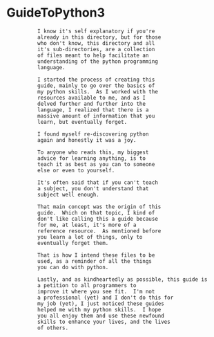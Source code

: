 #                        GuideToPython3

              I know it's self explanatory if you're
              already in this directory, but for those
              who don't know, this directory and all
              it's sub-directories, are a collection
              of files meant to help facilitate an
              understanding of the python programming
              language.

              I started the process of creating this
              guide, mainly to go over the basics of
              my python skills.  As I worked with the
              resources available to me, and as I
              delved further and further into the
              language, I realized that there is a
              massive amount of information that you
              learn, but eventually forget.

              I found myself re-discovering python
              again and honestly it was a joy.

              To anyone who reads this, my biggest
              advice for learning anything, is to
              teach it as best as you can to someone
              else or even to yourself.

              It's often said that if you can't teach
              a subject, you don't understand that
              subject well enough.

              That main concept was the origin of this
              guide.  Which on that topic, I kind of
              don't like calling this a guide because
              for me, at least, it's more of a
              reference resource.  As mentioned before
              you learn a lot of things, only to
              eventually forget them.

              That is how I intend these files to be
              used, as a reminder of all the things
              you can do with python.

              Lastly, and as kindheartedly as possible, this guide is
              a petition to all programmers to
              improve it where you see fit.  I'm not
              a professional (yet) and I don't do this for
              my job (yet), I just noticed these guides
              helped me with my python skills.  I hope
              you all enjoy them and use these newfound
              skills to enhance your lives, and the lives
              of others.
